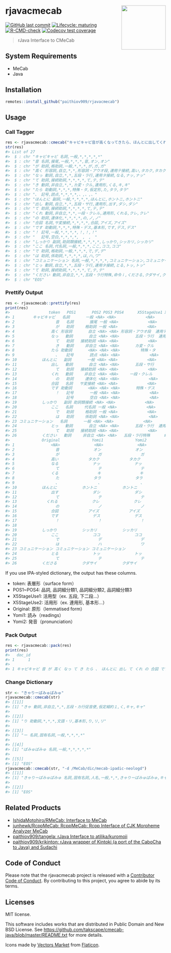 
<!-- README.md is generated from README.Rmd. Please edit that file -->

# rjavacmecab <a href='https://paithiov909.github.io/rjavacmecab'><img src='https://raw.githack.com/paithiov909/rjavacmecab/master/man/figures/logo.png' align="right" height="139" /></a>

<!-- badges: start -->

[![GitHub last
commit](https://img.shields.io/github/last-commit/paithiov909/rjavacmecab)](#)
[![Lifecycle:
maturing](https://img.shields.io/badge/lifecycle-maturing-blue.svg)](https://www.tidyverse.org/lifecycle/#maturing)
[![R-CMD-check](https://github.com/paithiov909/rjavacmecab/actions/workflows/R-CMD-check.yml/badge.svg)](https://github.com/paithiov909/rjavacmecab/actions/workflows/R-CMD-check.yml)
[![Codecov test
coverage](https://codecov.io/gh/paithiov909/rjavacmecab/branch/main/graph/badge.svg)](https://codecov.io/gh/paithiov909/rjavacmecab?branch=main)
<!-- badges: end -->

> rJava Interface to CMeCab

## System Requirements

-   MeCab
-   Java

## Installation

``` r
remotes::install_github("paithiov909/rjavacmecab")
```

## Usage

### Call Tagger

``` r
res <- rjavacmecab::cmecab("キャピキャピ音が高くなってきたら、ほんとに出してくれの合図です！　しっかりここではコミュニケーションとってください")
str(res)
#> List of 27
#>  $ : chr "キャピキャピ 名詞,一般,*,*,*,*,*"
#>  $ : chr "音 名詞,接尾,一般,*,*,*,音,オン,オン"
#>  $ : chr "が 助詞,格助詞,一般,*,*,*,が,ガ,ガ"
#>  $ : chr "高く 形容詞,自立,*,*,形容詞・アウオ段,連用テ接続,高い,タカク,タカク"
#>  $ : chr "なっ 動詞,自立,*,*,五段・ラ行,連用タ接続,なる,ナッ,ナッ"
#>  $ : chr "て 助詞,接続助詞,*,*,*,*,て,テ,テ"
#>  $ : chr "き 動詞,非自立,*,*,カ変・クル,連用形,くる,キ,キ"
#>  $ : chr "たら 助動詞,*,*,*,特殊・タ,仮定形,た,タラ,タラ"
#>  $ : chr "、 記号,読点,*,*,*,*,、,、,、"
#>  $ : chr "ほんとに 副詞,一般,*,*,*,*,ほんとに,ホントニ,ホントニ"
#>  $ : chr "出し 動詞,自立,*,*,五段・サ行,連用形,出す,ダシ,ダシ"
#>  $ : chr "て 助詞,接続助詞,*,*,*,*,て,テ,テ"
#>  $ : chr "くれ 動詞,非自立,*,*,一段・クレル,連用形,くれる,クレ,クレ"
#>  $ : chr "の 助詞,連体化,*,*,*,*,の,ノ,ノ"
#>  $ : chr "合図 名詞,サ変接続,*,*,*,*,合図,アイズ,アイズ"
#>  $ : chr "です 助動詞,*,*,*,特殊・デス,基本形,です,デス,デス"
#>  $ : chr "！ 記号,一般,*,*,*,*,！,！,！"
#>  $ : chr "　 記号,空白,*,*,*,*,　,　,　"
#>  $ : chr "しっかり 副詞,助詞類接続,*,*,*,*,しっかり,シッカリ,シッカリ"
#>  $ : chr "ここ 名詞,代名詞,一般,*,*,*,ここ,ココ,ココ"
#>  $ : chr "で 助詞,格助詞,一般,*,*,*,で,デ,デ"
#>  $ : chr "は 助詞,係助詞,*,*,*,*,は,ハ,ワ"
#>  $ : chr "コミュニケーション 名詞,一般,*,*,*,*,コミュニケーション,コミュニケーション,コミュニケーション"
#>  $ : chr "とっ 動詞,自立,*,*,五段・ラ行,連用タ接続,とる,トッ,トッ"
#>  $ : chr "て 助詞,接続助詞,*,*,*,*,て,テ,テ"
#>  $ : chr "ください 動詞,非自立,*,*,五段・ラ行特殊,命令ｉ,くださる,クダサイ,クダサイ"
#>  $ : chr "EOS"
```

### Prettify Output

``` r
res <- rjavacmecab::prettify(res)
print(res)
#>                 token   POS1       POS2 POS3 POS4      X5StageUse1 X5StageUse2
#> 1        キャピキャピ   名詞       一般 <NA> <NA>             <NA>        <NA>
#> 2                  音   名詞       接尾 一般 <NA>             <NA>        <NA>
#> 3                  が   助詞     格助詞 一般 <NA>             <NA>        <NA>
#> 4                高く 形容詞       自立 <NA> <NA> 形容詞・アウオ段  連用テ接続
#> 5                なっ   動詞       自立 <NA> <NA>       五段・ラ行  連用タ接続
#> 6                  て   助詞   接続助詞 <NA> <NA>             <NA>        <NA>
#> 7                  き   動詞     非自立 <NA> <NA>       カ変・クル      連用形
#> 8                たら 助動詞       <NA> <NA> <NA>         特殊・タ      仮定形
#> 9                  、   記号       読点 <NA> <NA>             <NA>        <NA>
#> 10           ほんとに   副詞       一般 <NA> <NA>             <NA>        <NA>
#> 11               出し   動詞       自立 <NA> <NA>       五段・サ行      連用形
#> 12                 て   助詞   接続助詞 <NA> <NA>             <NA>        <NA>
#> 13               くれ   動詞     非自立 <NA> <NA>     一段・クレル      連用形
#> 14                 の   助詞     連体化 <NA> <NA>             <NA>        <NA>
#> 15               合図   名詞   サ変接続 <NA> <NA>             <NA>        <NA>
#> 16               です 助動詞       <NA> <NA> <NA>       特殊・デス      基本形
#> 17                 ！   記号       一般 <NA> <NA>             <NA>        <NA>
#> 18                 　   記号       空白 <NA> <NA>             <NA>        <NA>
#> 19           しっかり   副詞 助詞類接続 <NA> <NA>             <NA>        <NA>
#> 20               ここ   名詞     代名詞 一般 <NA>             <NA>        <NA>
#> 21                 で   助詞     格助詞 一般 <NA>             <NA>        <NA>
#> 22                 は   助詞     係助詞 <NA> <NA>             <NA>        <NA>
#> 23 コミュニケーション   名詞       一般 <NA> <NA>             <NA>        <NA>
#> 24               とっ   動詞       自立 <NA> <NA>       五段・ラ行  連用タ接続
#> 25                 て   助詞   接続助詞 <NA> <NA>             <NA>        <NA>
#> 26           ください   動詞     非自立 <NA> <NA>   五段・ラ行特殊      命令ｉ
#>              Original              Yomi1              Yomi2
#> 1                <NA>               <NA>               <NA>
#> 2                  音               オン               オン
#> 3                  が                 ガ                 ガ
#> 4                高い             タカク             タカク
#> 5                なる               ナッ               ナッ
#> 6                  て                 テ                 テ
#> 7                くる                 キ                 キ
#> 8                  た               タラ               タラ
#> 9                  、                 、                 、
#> 10           ほんとに           ホントニ           ホントニ
#> 11               出す               ダシ               ダシ
#> 12                 て                 テ                 テ
#> 13             くれる               クレ               クレ
#> 14                 の                 ノ                 ノ
#> 15               合図             アイズ             アイズ
#> 16               です               デス               デス
#> 17                 ！                 ！                 ！
#> 18                 　                 　                 　
#> 19           しっかり           シッカリ           シッカリ
#> 20               ここ               ココ               ココ
#> 21                 で                 デ                 デ
#> 22                 は                 ハ                 ワ
#> 23 コミュニケーション コミュニケーション コミュニケーション
#> 24               とる               トッ               トッ
#> 25                 て                 テ                 テ
#> 26           くださる           クダサイ           クダサイ
```

If you use IPA-styled dictionary, the output has these columns.

-   token: 表層形（surface form）
-   POS1\~POS4: 品詞, 品詞細分類1, 品詞細分類2, 品詞細分類3
-   X5StageUse1: 活用型（ex. 五段, 下二段…）
-   X5StageUse2: 活用形（ex. 連用形, 基本形…）
-   Original: 原形（lemmatised form）
-   Yomi1: 読み（readings）
-   Yomi2: 発音（pronunciation）

### Pack Output

``` r
res <- rjavacmecab::pack(res)
print(res)
#>   doc_id
#> 1      1
#>                                                                                                                                          text
#> 1 キャピキャピ 音 が 高く なっ て き たら 、 ほんとに 出し て くれ の 合図 です ！ 　 しっかり ここ で は コミュニケーション とっ て ください
```

### Change Dictionary

``` r
str <- "きゃりーぱみゅぱみゅ"
rjavacmecab::cmecab(str)
#> [[1]]
#> [1] "きゃ 動詞,非自立,*,*,五段・カ行促音便,仮定縮約１,く,キャ,キャ"
#> 
#> [[2]]
#> [1] "り 助動詞,*,*,*,文語・リ,基本形,り,リ,リ"
#> 
#> [[3]]
#> [1] "ー 名詞,固有名詞,一般,*,*,*,*"
#> 
#> [[4]]
#> [1] "ぱみゅぱみゅ 名詞,一般,*,*,*,*,*"
#> 
#> [[5]]
#> [1] "EOS"
rjavacmecab::cmecab(str, "-d /MeCab/dic/mecab-ipadic-neologd")
#> [[1]]
#> [1] "きゃりーぱみゅぱみゅ 名詞,固有名詞,人名,一般,*,*,きゃりーぱみゅぱみゅ,キャリーパミュパミュ,キャリーパミュパミュ"
#> 
#> [[2]]
#> [1] "EOS"
```

## Related Products

-   [IshidaMotohiro/RMeCab: Interface to
    MeCab](https://github.com/IshidaMotohiro/RMeCab)
-   [junhewk/RcppMeCab: RcppMeCab: Rcpp Interface of CJK Morpheme
    Analyzer MeCab](https://github.com/junhewk/RcppMeCab)
-   [paithiov909/tangela: rJava Interface to
    atilika/kuromoji](https://github.com/paithiov909/tangela)
-   [paithiov909/krikinton: rJava wrapper of Kintoki (a port of the
    CaboCha to Java) and
    Sudachi](https://github.com/paithiov909/krikinton)

## Code of Conduct

Please note that the rjavacmecab project is released with a [Contributor
Code of
Conduct](https://paithiov909.github.io/rjavacmecab/CODE_OF_CONDUCT.html).
By contributing to this project, you agree to abide by its terms.

## Licenses

MIT license.

This software includes works that are distributed in Public Domain and
New BSD License. See
<https://github.com/takscape/cmecab-java/blob/master/README.txt> for
more details.

Icons made by [Vectors
Market](https://www.flaticon.com/authors/vectors-market) from
[Flaticon](https://www.flaticon.com/).
